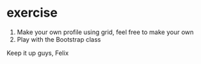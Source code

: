 # exercise
1. Make your own profile using grid, feel free to make your own
2. Play with the Bootstrap class

Keep it up guys, 
Felix
